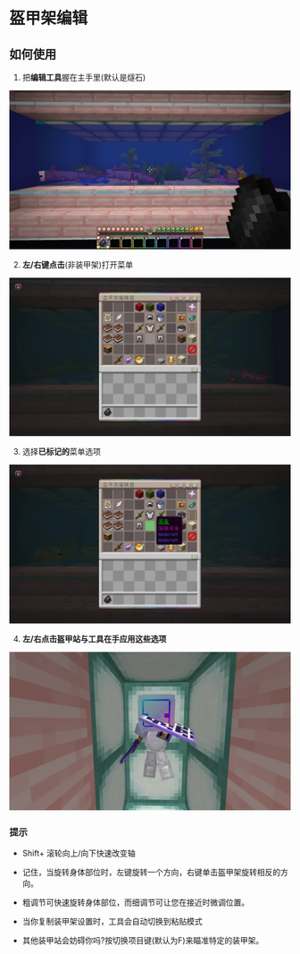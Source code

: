 # 盔甲架编辑

## 如何使用

1. 把**编辑工具**握在主手里(默认是燧石)

![](./picture/KJJ1.webp)

2. **左/右键点击**(非装甲架)打开菜单

![](./picture/KJJ2.webp)

3. 选择**已标记的**菜单选项

![](./picture/KJJ3.webp)

4. **左/右点击盔甲站与工具在手应用这些选项**

![](./picture/KJJ4.webp)

### 提示

- Shift+ 滚轮向上/向下快速改变轴

- 记住，当旋转身体部位时，左键旋转一个方向，右键单击盔甲架旋转相反的方向。

- 粗调节可快速旋转身体部位，而细调节可让您在接近时微调位置。

- 当你复制装甲架设置时，工具会自动切换到粘贴模式

- 其他装甲站会妨碍你吗?按切换项目键(默认为F)来瞄准特定的装甲架。
